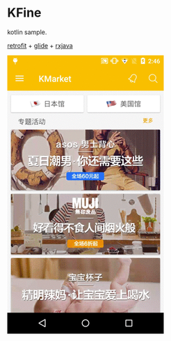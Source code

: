 # KFine

kotlin sample.

[retrofit] + [glide] + [rxjava]


<img src="art/pic1.gif" />

[retrofit]:(https://github.com/square/retrofit)
[glide]:(https://github.com/bumptech/glide)
[Rxjava]:(https://github.com/ReactiveX/RxJava)